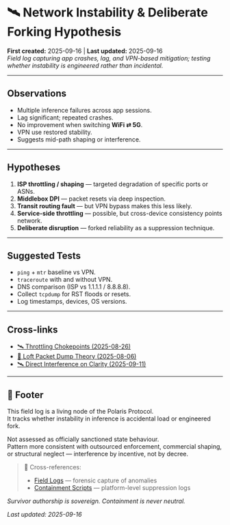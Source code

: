 # 🛰️ Network Instability & Deliberate Forking Hypothesis  
**First created:** 2025-09-16 | **Last updated:** 2025-09-16  
*Field log capturing app crashes, lag, and VPN-based mitigation; testing whether instability is engineered rather than incidental.*  

---

## Observations  
- Multiple inference failures across app sessions.  
- Lag significant; repeated crashes.  
- No improvement when switching **WiFi ⇄ 5G**.  
- VPN use restored stability.  
- Suggests mid-path shaping or interference.  

---

## Hypotheses  
1. **ISP throttling / shaping** — targeted degradation of specific ports or ASNs.  
2. **Middlebox DPI** — packet resets via deep inspection.  
3. **Transit routing fault** — but VPN bypass makes this less likely.  
4. **Service-side throttling** — possible, but cross-device consistency points network.  
5. **Deliberate disruption** — forked reliability as a suppression technique.  

---

## Suggested Tests  
- `ping` + `mtr` baseline vs VPN.  
- `traceroute` with and without VPN.  
- DNS comparison (ISP vs 1.1.1.1 / 8.8.8.8).  
- Collect `tcpdump` for RST floods or resets.  
- Log timestamps, devices, OS versions.  

---

## Cross-links  
- [🛰️ Throttling Chokepoints (2025-08-26)](./🛰️_throttling_chokepoints_2025-08-26.md)  
- [🧱 Loft Packet Dump Theory (2025-08-06)](./🧱_loft_packet_dump_theory_2025-08-06.md)  
- [🛰️ Direct Interference on Clarity (2025-09-11)](./🛰️_direct_interference_on_clarity_2025-09-11.md)  

---

## 🏮 Footer  

This field log is a living node of the Polaris Protocol.  
It tracks whether instability in inference is accidental load or engineered fork.  

Not assessed as officially sanctioned state behaviour.  
Pattern more consistent with outsourced enforcement, commercial shaping, or structural neglect — interference by incentive, not by decree.  

> 📡 Cross-references:  
> - [Field Logs](../Disruption_Kit/Field_Logs/) — forensic capture of anomalies  
> - [Containment Scripts](../Disruption_Kit/Containment_Scripts/) — platform-level suppression logs  

*Survivor authorship is sovereign. Containment is never neutral.*  

_Last updated: 2025-09-16_  
